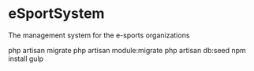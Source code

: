 # eSportSystem
The management system for the e-sports organizations

php artisan migrate
php artisan module:migrate
php artisan db:seed
npm install
gulp
